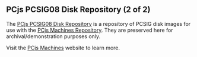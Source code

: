 ## PCjs PCSIG08 Disk Repository (2 of 2)

The [PCjs PCSIG08 Disk Repository](https://github.com/jeffpar/pcjs-pcsig8b-disks) is a repository of PCSIG disk images
for use with the [PCjs Machines Repository](https://github.com/jeffpar/pcjs.org).  They are preserved here for archival/demonstration purposes only.

Visit the [PCjs Machines](https://www.pcjs.org) website to learn more.
